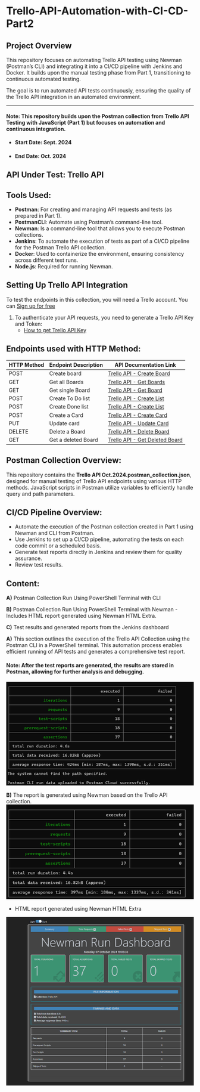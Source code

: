 # Trello-API-Automation-with-CI-CD-Part2

## Project Overview
This repository focuses on automating Trello API testing using Newman (Postman’s CLI) and integrating it into a CI/CD pipeline with Jenkins and Docker. It builds upon the manual testing phase from Part 1, transitioning to continuous automated testing.

The goal is to run automated API tests continuously, ensuring the quality of the Trello API integration in an automated environment.

-----------------------------------

#### Note: This repository builds upon the Postman collection from Trello API Testing with JavaScript (Part 1) but focuses on automation and continuous integration. 

- #### Start Date: Sept. 2024
- #### End Date: Oct. 2024

## API Under Test: Trello API

## Tools Used:
- **Postman**: For creating and managing API requests and tests (as prepared in Part 1).
- **PostmanCLI**: Automate using Postman’s command-line tool.
- **Newman**: Is a command-line tool that allows you to execute Postman collections.
- **Jenkins**: To automate the execution of tests as part of a CI/CD pipeline for the Postman Trello API collection.
- **Docker**: Used to containerize the environment, ensuring consistency across different test runs.
- **Node.js**: Required for running Newman.

## Setting Up Trello API Integration
To test the endpoints in this collection, you will need a Trello account. You can [Sign up for free]( https://trello.com/)
1. To authenticate your API requests, you need to generate a Trello API Key and Token:
   - [How to get Trello API Key](https://developer.atlassian.com/cloud/trello/guides/rest-api/authorization/)


 ## Endpoints used with HTTP Method:

| HTTP Method | Endpoint Description      | API Documentation Link                                               |  
|-------------|---------------------------|---------------------------------------------------------------------|
| POST        | Create board              | [Trello API - Create Board](https://developer.atlassian.com/cloud/trello/rest/api-group-boards/#api-boards-id-post) |
| GET         | Get all Boards            | [Trello API - Get Boards](https://developer.atlassian.com/cloud/trello/rest/api-group-boards/#api-boards-get)  |
| GET         | Get single Board          | [Trello API - Get Board](https://developer.atlassian.com/cloud/trello/rest/api-group-boards/#api-boards-id-get)  |
| POST        | Create To Do list         | [Trello API - Create List](https://developer.atlassian.com/cloud/trello/rest/api-group-lists/#api-lists-id-post)  |  
| POST        | Create Done list          | [Trello API - Create List](https://developer.atlassian.com/cloud/trello/rest/api-group-lists/#api-lists-id-post)  |  
| POST        | Create a Card             | [Trello API - Create Card](https://developer.atlassian.com/cloud/trello/rest/api-group-cards/#api-cards-id-post)  |  
| PUT         | Update card               | [Trello API - Update Card](https://developer.atlassian.com/cloud/trello/rest/api-group-cards/#api-cards-id-put)  | 
| DELETE      | Delete a Board            | [Trello API - Delete Board](https://developer.atlassian.com/cloud/trello/rest/api-group-boards/#api-boards-id-delete) |  
| GET         | Get a deleted Board       | [Trello API - Get Deleted Board](https://developer.atlassian.com/cloud/trello/rest/api-group-boards/#api-boards-id-get) | 


## Postman Collection Overview:
This repository contains the **Trello API Oct.2024.postman_collection.json**, designed for manual testing of Trello API endpoints using various HTTP methods. JavaScript scripts in Postman utilize variables to efficiently handle query and path parameters.


## CI/CD Pipeline Overview:
- Automate the execution of the Postman collection created in Part 1 using Newman and CLI from Postman.
- Use Jenkins to set up a CI/CD pipeline, automating the tests on each code commit or a scheduled basis.
- Generate test reports directly in Jenkins and review them for quality assurance.
- Review test results.

## Content:
**A)** Postman Collection Run Using PowerShell Terminal with CLI 

**B)** Postman Collection Run Using PowerShell Terminal with Newman
      - Includes HTML report generated using Newman HTML Extra.

**C)** Test results and generated reports from the Jenkins dashboard

**A)** This section outlines the execution of the Trello API Collection using the Postman CLI in a PowerShell terminal. This automation process enables efficient running of API tests and generates a comprehensive test report.

#### Note: After the test reports are generated, the results are stored in Postman, allowing for further analysis and debugging.
 ![CLI Run](<Images/Report CLI run to Postman Cloud.png>)
 

**B)** The report is generated using Newman based on the Trello API collection.
![Newman Run](<Images/Report Newman run from Postman.png>)
- HTML report generated using Newman HTML Extra

![HTMLExtra Report](<Images/Newman Run HTML extra Report.png>)


